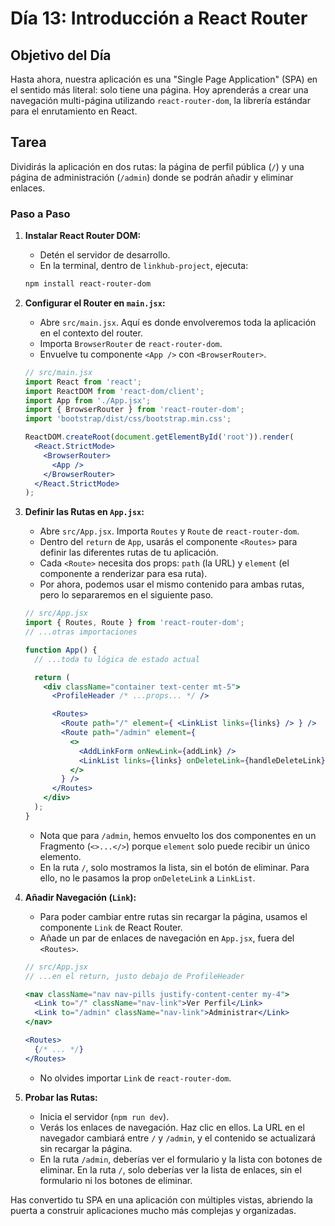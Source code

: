 # Día 13: Introducción a React Router

## Objetivo del Día

Hasta ahora, nuestra aplicación es una "Single Page Application" (SPA) en el sentido más literal: solo tiene una página. Hoy aprenderás a crear una navegación multi-página utilizando `react-router-dom`, la librería estándar para el enrutamiento en React.

## Tarea

Dividirás la aplicación en dos rutas: la página de perfil pública (`/`) y una página de administración (`/admin`) donde se podrán añadir y eliminar enlaces.

### Paso a Paso

1.  **Instalar React Router DOM:**
    *   Detén el servidor de desarrollo.
    *   En la terminal, dentro de `linkhub-project`, ejecuta:

    ```bash
    npm install react-router-dom
    ```

2.  **Configurar el Router en `main.jsx`:**
    *   Abre `src/main.jsx`. Aquí es donde envolveremos toda la aplicación en el contexto del router.
    *   Importa `BrowserRouter` de `react-router-dom`.
    *   Envuelve tu componente `<App />` con `<BrowserRouter>`.

    ```jsx
    // src/main.jsx
    import React from 'react';
    import ReactDOM from 'react-dom/client';
    import App from './App.jsx';
    import { BrowserRouter } from 'react-router-dom';
    import 'bootstrap/dist/css/bootstrap.min.css';

    ReactDOM.createRoot(document.getElementById('root')).render(
      <React.StrictMode>
        <BrowserRouter>
          <App />
        </BrowserRouter>
      </React.StrictMode>
    );
    ```

3.  **Definir las Rutas en `App.jsx`:**
    *   Abre `src/App.jsx`. Importa `Routes` y `Route` de `react-router-dom`.
    *   Dentro del `return` de `App`, usarás el componente `<Routes>` para definir las diferentes rutas de tu aplicación.
    *   Cada `<Route>` necesita dos props: `path` (la URL) y `element` (el componente a renderizar para esa ruta).
    *   Por ahora, podemos usar el mismo contenido para ambas rutas, pero lo separaremos en el siguiente paso.

    ```jsx
    // src/App.jsx
    import { Routes, Route } from 'react-router-dom';
    // ...otras importaciones

    function App() {
      // ...toda tu lógica de estado actual

      return (
        <div className="container text-center mt-5">
          <ProfileHeader /* ...props... */ />

          <Routes>
            <Route path="/" element={ <LinkList links={links} /> } />
            <Route path="/admin" element={ 
              <>
                <AddLinkForm onNewLink={addLink} />
                <LinkList links={links} onDeleteLink={handleDeleteLink} />
              </>
            } />
          </Routes>
        </div>
      );
    }
    ```
    *   Nota que para `/admin`, hemos envuelto los dos componentes en un Fragmento (`<>...</>`) porque `element` solo puede recibir un único elemento.
    *   En la ruta `/`, solo mostramos la lista, sin el botón de eliminar. Para ello, no le pasamos la prop `onDeleteLink` a `LinkList`.

4.  **Añadir Navegación (`Link`):**
    *   Para poder cambiar entre rutas sin recargar la página, usamos el componente `Link` de React Router.
    *   Añade un par de enlaces de navegación en `App.jsx`, fuera del `<Routes>`.

    ```jsx
    // src/App.jsx
    // ...en el return, justo debajo de ProfileHeader

    <nav className="nav nav-pills justify-content-center my-4">
      <Link to="/" className="nav-link">Ver Perfil</Link>
      <Link to="/admin" className="nav-link">Administrar</Link>
    </nav>

    <Routes>
      {/* ... */}
    </Routes>
    ```
    *   No olvides importar `Link` de `react-router-dom`.

5.  **Probar las Rutas:**
    *   Inicia el servidor (`npm run dev`).
    *   Verás los enlaces de navegación. Haz clic en ellos. La URL en el navegador cambiará entre `/` y `/admin`, y el contenido se actualizará sin recargar la página.
    *   En la ruta `/admin`, deberías ver el formulario y la lista con botones de eliminar. En la ruta `/`, solo deberías ver la lista de enlaces, sin el formulario ni los botones de eliminar.

Has convertido tu SPA en una aplicación con múltiples vistas, abriendo la puerta a construir aplicaciones mucho más complejas y organizadas.